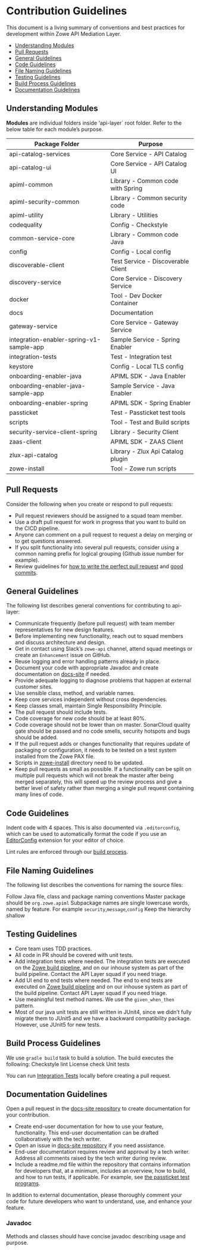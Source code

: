 # Contribution Guidelines
This document is a living summary of conventions and best practices for development within Zowe API Mediation Layer.

  - [Understanding Modules](#understanding-modules)
  - [Pull Requests](#pull-requests)
  - [General Guidelines](#general-guidelines)
  - [Code Guidelines](#code-guidelines)
  - [File Naming Guidelines](#file-naming-guidelines)
  - [Testing Guidelines](#testing-guidelines)
  - [Build Process Guidelines](#build-process-guidelines)
  - [Documentation Guidelines](#documentation-guidelines)

## Understanding Modules

**Modules** are individual folders inside ‘api-layer` root folder. Refer to the below table for each module’s purpose.

| Package Folder                           | Purpose                            |
|------------------------------------------|------------------------------------|
| api-catalog-services                     | Core Service - API Catalog         |
| api-catalog-ui                           | Core Service - API Catalog UI      |
| apiml-common                             | Library - Common code with Spring  |
| apiml-security-common                    | Library - Common security code     |
| apiml-utility                            | Library - Utilities                |
| codequality                              | Config - Checkstyle                |
| common-service-core                      | Library - Common code Java         |
| config                                   | Config - Local config              |
| discoverable-client                      | Test Service - Discoverable Client |
| discovery-service                        | Core Service - Discovery Service   |
| docker                                   | Tool - Dev Docker Container        |
| docs                                     | Documentation                      |
| gateway-service                          | Core Service - Gateway Service     |
| integration-enabler-spring-v1-sample-app | Sample Service - Spring Enabler    |
| integration-tests                        | Test - Integration test            |
| keystore                                 | Config - Local TLS config          |
| onboarding-enabler-java                  | APIML SDK - Java Enabler           |
| onboarding-enabler-java-sample-app       | Sample Service - Java Enabler      |
| onboarding-enabler-spring                | APIML SDK - Spring Enabler         |
| passticket                               | Test - Passticket test tools       |
| scripts                                  | Tool - Test and Build scripts      |
| security-service-client-spring           | Library - Security Client          |
| zaas-client                              | APIML SDK - ZAAS Client            |
| zlux-api-catalog                         | Library - Zlux Api Catalog plugin  |
| zowe-install                             | Tool - Zowe run scripts            |

## Pull Requests

Consider the following when you create or respond to pull requests:

- Pull request reviewers should be assigned to a squad team member.
- Use a draft pull request for work in progress that you want to build on the CICD pipeline.
- Anyone can comment on a pull request to request a delay on merging or to get questions answered.
- If you split functionality into several pull requests, consider using a common naming prefix for logical grouping (Github issue number for example).
- Review guidelines for [how to write the perfect pull request](https://github.com/blog/1943-how-to-write-the-perfect-pull-request)
    and [good commits](https://chris.beams.io/posts/git-commit/). 

## General Guidelines

The following list describes general conventions for contributing to api-layer:

- Communicate frequently (before pull request) with team member representatives for new design features.
- Before implementing new functionality, reach out to squad members and discuss architecture and design.
- Get in contact using Slack’s `zowe-api` channel, attend squad meetings or create an `Enhancement` issue on GitHub.
- Reuse logging and error handling patterns already in place.
- Document your code with appropriate Javadoc and create documentation on [docs-site](https://github.com/zowe/docs-site) if needed.
- Provide adequate logging to diagnose problems that happen at external customer sites.
- Use sensible class, method, and variable names.
- Keep core services independent without cross dependencies.
- Keep classes small, maintain Single Responsibility Principle.
- The pull request should include tests.
- Code coverage for new code should be at least 80%. 
- Code coverage should not be lower than on master.
SonarCloud quality gate should be passed and no code smells, security hotspots and bugs should be added.
- If the pull request adds or changes functionality that requires update of packaging or configuration, it needs to be tested on a test system installed from the Zowe PAX file.
- Scripts in [zowe-install](https://github.com/zowe/zowe-install-packaging) directory need to be updated.
- Keep pull requests as small as possible. If a functionality can be split on multiple pull requests which will not break the master after being merged separately, this will speed up the review process and give a better level of safety rather than merging a single pull request containing many lines of code.

## Code Guidelines

Indent code with 4 spaces. This is also documented via `.editorconfig`, which can be used to automatically format the code if you use an [EditorConfig](https://editorconfig.org/) extension for your editor of choice.

Lint rules are enforced through our [build process](#build-process-guidelines).

## File Naming Guidelines

The following list describes the conventions for naming the source files:

Follow Java file, class and package naming conventions
Master package should be `org.zowe.apiml`
Subpackage names are single lowercase words, named by feature. For example `security`,`message`,`config`
Keep the hierarchy shallow

## Testing Guidelines

- Core team uses TDD practices.
- All code in PR should be covered with unit tests.
- Add integration tests where needed. The integration tests are executed on the [Zowe build pipeline](https://wash.zowe.org:8443/job/API_Mediation/), and on our inhouse system as part of the build pipeline. Contact the API Layer squad if you need triage.
- Add UI end to end tests where needed. The end to end tests are executed on [Zowe build pipeline](https://wash.zowe.org:8443/job/API_Mediation/) and on our inhouse system as part of the build pipeline. Contact API Layer squad if you need triage.
- Use meaningful test method names. We use the `given_when_then` pattern.
- Most of our java unit tests are still written in JUnit4, since we didn’t fully migrate them to JUnit5 and we have a backward compatibility package. However, use JUnit5 for new tests.

## Build Process Guidelines

We use `gradle build` task to build a solution. The build executes the following:
Checkstyle lint
License check
Unit tests

You can run [Integration Tests](integration-tests/README.md) locally before creating a pull request.

## Documentation Guidelines

Open a pull request in the [docs-site repository](https://github.com/zowe/docs-site) to create documentation for your contribution.

- Create end-user documentation for how to use your feature, functionality. This end-user documentation can be drafted collaboratively with the tech writer.
- Open an issue in [docs-site repository](https://github.com/zowe/docs-site) if you need assistance.
- End-user documentation requires review and approval by a tech writer. Address all comments raised by the tech writer during review.
- Include a readme.md file within the repository that contains information for developers that, at a minimum, includes an overview, how to build, and how to run tests, if applicable. For example, see [the passticket test programs](https://github.com/zowe/api-layer/blob/master/passticket/test-programs/README.md).

In addition to external documentation, please thoroughly comment your code for future developers who want to understand, use, and enhance your feature.

 ### Javadoc

Methods and classes should have concise javadoc describing usage and purpose.
